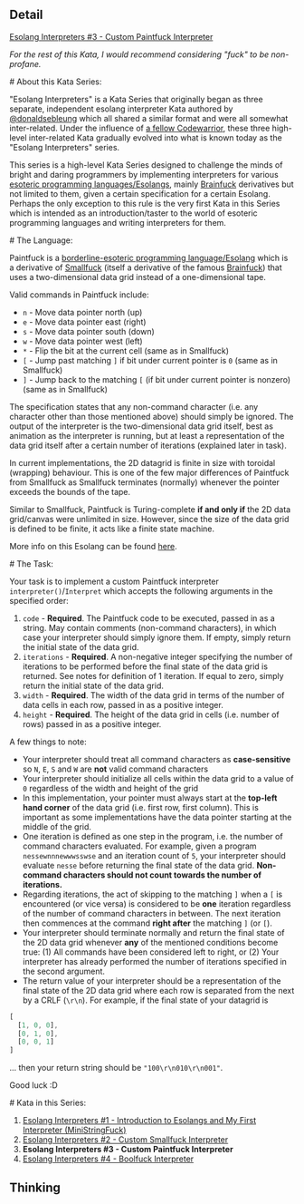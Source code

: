 ## Detail

[Esolang Interpreters #3 - Custom Paintfuck Interpreter](https://www.codewars.com/kata/5868a68ba44cfc763e00008d)

*For the rest of this Kata, I would recommend considering "fuck" to be non-profane.*

\# About this Kata Series:

"Esolang Interpreters" is a Kata Series that originally began as three separate, independent esolang interpreter Kata authored by [@donaldsebleung](http://codewars.com/users/donaldsebleung) which all shared a similar format and were all somewhat inter-related. Under the influence of [a fellow Codewarrior](https://www.codewars.com/users/nickkwest), these three high-level inter-related Kata gradually evolved into what is known today as the "Esolang Interpreters" series.

This series is a high-level Kata Series designed to challenge the minds of bright and daring programmers by implementing interpreters for various [esoteric programming languages/Esolangs](http://esolangs.org/), mainly [Brainfuck](http://esolangs.org/wiki/Brainfuck) derivatives but not limited to them, given a certain specification for a certain Esolang. Perhaps the only exception to this rule is the very first Kata in this Series which is intended as an introduction/taster to the world of esoteric programming languages and writing interpreters for them.

\# The Language:

Paintfuck is a [borderline-esoteric programming language/Esolang](http://esolangs.org/) which is a derivative of [Smallfuck](http://esolangs.org/wiki/Smallfuck) (itself a derivative of the famous [Brainfuck](http://esolangs.org/wiki/Brainfuck)) that uses a two-dimensional data grid instead of a one-dimensional tape.

Valid commands in Paintfuck include:

- `n` - Move data pointer north (up)
- `e` - Move data pointer east (right)
- `s` - Move data pointer south (down)
- `w` - Move data pointer west (left)
- `*` - Flip the bit at the current cell (same as in Smallfuck)
- `[` - Jump past matching `]` if bit under current pointer is `0` (same as in Smallfuck)
- `]` - Jump back to the matching `[` (if bit under current pointer is nonzero) (same as in Smallfuck)

The specification states that any non-command character (i.e. any character other than those mentioned above) should simply be ignored. The output of the interpreter is the two-dimensional data grid itself, best as animation as the interpreter is running, but at least a representation of the data grid itself after a certain number of iterations (explained later in task).

In current implementations, the 2D datagrid is finite in size with toroidal (wrapping) behaviour. This is one of the few major differences of Paintfuck from Smallfuck as Smallfuck terminates (normally) whenever the pointer exceeds the bounds of the tape.

Similar to Smallfuck, Paintfuck is Turing-complete **if and only if** the 2D data grid/canvas were unlimited in size. However, since the size of the data grid is defined to be finite, it acts like a finite state machine.

More info on this Esolang can be found [here](http://esolangs.org/wiki/Paintfuck).

\# The Task:

Your task is to implement a custom Paintfuck interpreter `interpreter()`/`Interpret` which accepts the following arguments in the specified order:

1. `code` - **Required**. The Paintfuck code to be executed, passed in as a string. May contain comments (non-command characters), in which case your interpreter should simply ignore them. If empty, simply return the initial state of the data grid.
2. `iterations` - **Required**. A non-negative integer specifying the number of iterations to be performed before the final state of the data grid is returned. See notes for definition of 1 iteration. If equal to zero, simply return the initial state of the data grid.
3. `width` - **Required**. The width of the data grid in terms of the number of data cells in each row, passed in as a positive integer.
4. `height` - **Required**. The height of the data grid in cells (i.e. number of rows) passed in as a positive integer.

A few things to note:

- Your interpreter should treat all command characters as **case-sensitive** so `N`, `E`, `S` and `W` are **not** valid command characters
- Your interpreter should initialize all cells within the data grid to a value of `0` regardless of the width and height of the grid
- In this implementation, your pointer must always start at the **top-left hand corner** of the data grid (i.e. first row, first column). This is important as some implementations have the data pointer starting at the middle of the grid.
- One iteration is defined as one step in the program, i.e. the number of command characters evaluated. For example, given a program `nessewnnnewwwsswse` and an iteration count of `5`, your interpreter should evaluate `nesse` before returning the final state of the data grid.  **Non-command characters should not count towards the number of iterations.**
- Regarding iterations, the act of skipping to the matching `]` when a `[` is encountered (or vice versa) is considered to be **one** iteration regardless of the number of command characters in between. The next iteration then commences at the command **right after** the matching `]` (or `[`).
- Your interpreter should terminate normally and return the final state of the 2D data grid whenever **any** of the mentioned conditions become true: (1) All commands have been considered left to right, or (2) Your interpreter has already performed the number of iterations specified in the second argument.
- The return value of your interpreter should be a representation of the final state of the 2D data grid where each row is separated from the next by a CRLF (`\r\n`). For example, if the final state of your datagrid is

```rust
[
  [1, 0, 0],
  [0, 1, 0],
  [0, 0, 1]
]
```

... then your return string should be `"100\r\n010\r\n001"`.

Good luck :D

\# Kata in this Series:

1. [Esolang Interpreters #1 - Introduction to Esolangs and My First Interpreter (MiniStringFuck)](https://www.codewars.com/kata/esolang-interpreters-number-1-introduction-to-esolangs-and-my-first-interpreter-ministringfuck)
2. [Esolang Interpreters #2 - Custom Smallfuck Interpreter](http://codewars.com/kata/esolang-interpreters-number-2-custom-smallfuck-interpreter)
3. **Esolang Interpreters #3 - Custom Paintfuck Interpreter**
4. [Esolang Interpreters #4 - Boolfuck Interpreter](http://codewars.com/kata/esolang-interpreters-number-4-boolfuck-interpreter)

## Thinking